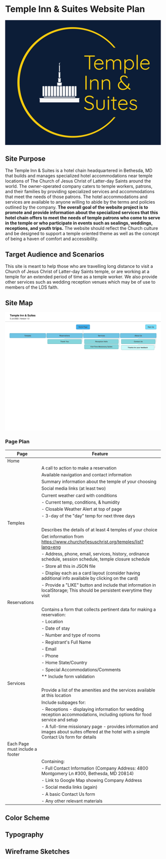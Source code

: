 # Temple Inn & Suites Website Plan
![](images/tias_logo.webp)
## Site Purpose
The Temple Inn & Suites is a hotel chain headquartered in Bethesda, MD that builds and manages specialized hotel accommodations near temple locations of The Church of Jesus Christ of Latter-day Saints around the world. The owner-operated company caters to temple workers, patrons, and their families by providing specialized services and accommodations that meet the needs of those patrons. The hotel accommodations and services are available to anyone willing to abide by the terms and policies outlined by the company. __The overall goal of the website project is to promote and provide information about the specialized services that this hotel chain offers to meet the needs of temple patrons who come to serve in the temple or who participate in events such as sealings, weddings, receptions, and youth trips.__ The website should reflect the Church culture and be designed to support a temple oriented theme as well as the concept of being a haven of comfort and accessibility.
## Target Audience and Scenarios
This site is meant to help those who are travelling long distance to visit a Church of Jesus Christ of Latter-day Saints temple, or are working at a temple for an extended period of time as a temple worker. 
We also provide other services such as wedding reception venues which may be of use to members of the LDS faith. 
## Site Map
![](images/temple_inn_suites_sm.png)
### Page Plan
| Page                            | Feature                                                                                                                                     |
|---------------------------------|---------------------------------------------------------------------------------------------------------------------------------------------|
| Home                            |                                                                                                                                             |
|                                 | A call to action to make a reservation                                                                                                      |
|                                 | Available navigation and contact information                                                                                                |
|                                 | Summary information about the temple of your choosing                                                                                       |
|                                 | Social media links (at least two)                                                                                                           |
|                                 | Current weather card with conditions                                                                                                        |
|                                 | - Current temp, conditions, & humidity                                                                                                      |
|                                 | - Closable Weather Alert at top of page                                                                                                     |
|                                 | - 3-day of the "day" temp for next three days                                                                                               |
| Temples                         |                                                                                                                                             |
|                                 | Describes the details of at least 4 temples of your choice                                                                                  |
|                                 | Get information from https://www.churchofjesuschrist.org/temples/list?lang=eng                                                              |
|                                 | - Address, phone, email, services, history, ordinance schedule, session schedule, temple closure schedule                                   |
|                                 | - Store all this in JSON file                                                                                                               |
|                                 | - Display each as a card layout (consider having additional info available by clicking on the card)                                         |
|                                 | - Provide a "LIKE" button and include that information in localStorage; This should be persistent everytime they visit                      |
| Reservations                    |                                                                                                                                             |
|                                 | Contains a form that collects pertinent data for making a reservation:                                                                      |
|                                 | - Location                                                                                                                                  |
|                                 | - Date of stay                                                                                                                              | 
|                                 | - Number and type of rooms                                                                                                                  | 
|                                 | - Registrant's Full Name                                                                                                                    |
|                                 | - Email                                                                                                                                     |
|                                 | - Phone                                                                                                                                     | 
|                                 | - Home State/Country                                                                                                                        |
|                                 | - Special Accommodations/Comments                                                                                                           | 
|                                 | ** Include form validation                                                                                                                  |
| Services                        |                                                                                                                                             |
|                                 | Provide a list of the amenities and the services available at this location                                                                 | 
|                                 | Include subpages for:                                                                                                                       |
|                                 | - Receptions - displaying information for wedding reception accommodations, including options for food service and setup                    |
|                                 | - A full-time missionary page - provides information and images about suites offered at the hotel with a simple Contact Us form for details |
| Each Page must include a footer |                                                                                                                                             | 
|                                 | Containing:                                                                                                                                 |
|                                 | - Full Contact Information (Company Address: 4800 Montgomery Ln #300, Bethesda, MD 20814)                                                   |
|                                 | - Link to Google Map showing Company Address                                                                                                | 
|                                 | - Social media links (again)                                                                                                                |
|                                 | - A basic Contact Us form                                                                                                                   |
|                                 | - Any other relevant materials                                                                                                              |


## Color Scheme

## Typography

## Wireframe Sketches